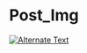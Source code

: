 # Post_Img


[![Alternate Text]({https://drive.google.com/file/d/1O94epSlyA1lmKNgUMCI7xndd_LLWz2uf/preview})]({https://drive.google.com/file/d/1O94epSlyA1lmKNgUMCI7xndd_LLWz2uf/view?usp=sharing} "Link Title")

